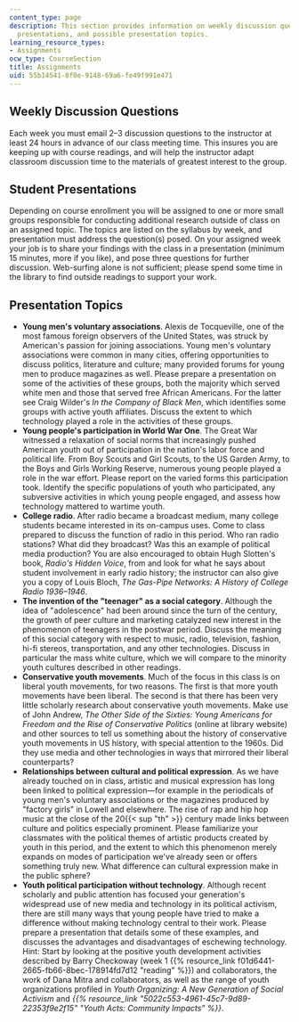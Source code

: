```yaml
---
content_type: page
description: This section provides information on weekly discussion questions, student
  presentations, and possible presentation topics.
learning_resource_types:
- Assignments
ocw_type: CourseSection
title: Assignments
uid: 55b14541-8f0e-9148-69a6-fe49f991e471
---
```


Weekly Discussion Questions
---------------------------

Each week you must email 2–3 discussion questions to the instructor at least 24 hours in advance of our class meeting time. This insures you are keeping up with course readings, and will help the instructor adapt classroom discussion time to the materials of greatest interest to the group.

Student Presentations
---------------------

Depending on course enrollment you will be assigned to one or more small groups responsible for conducting additional research outside of class on an assigned topic. The topics are listed on the syllabus by week, and presentation must address the question(s) posed. On your assigned week your job is to share your findings with the class in a presentation (minimum 15 minutes, more if you like), and pose three questions for further discussion. Web-surfing alone is not sufficient; please spend some time in the library to find outside readings to support your work.

Presentation Topics
-------------------

*   **Young men's voluntary associations**. Alexis de Tocqueville, one of the most famous foreign observers of the United States, was struck by American's passion for joining associations. Young men's voluntary associations were common in many cities, offering opportunities to discuss politics, literature and culture; many provided forums for young men to produce magazines as well. Please prepare a presentation on some of the activities of these groups, both the majority which served white men and those that served free African Americans. For the latter see Craig Wilder's _In the Company of Black Men_, which identifies some groups with active youth affiliates. Discuss the extent to which technology played a role in the activities of these groups.
*   **Young people's participation in World War One**. The Great War witnessed a relaxation of social norms that increasingly pushed American youth out of participation in the nation's labor force and political life. From Boy Scouts and Girl Scouts, to the US Garden Army, to the Boys and Girls Working Reserve, numerous young people played a role in the war effort. Please report on the varied forms this participation took. Identify the specific populations of youth who participated, any subversive activities in which young people engaged, and assess how technology mattered to wartime youth.
*   **College radio**. After radio became a broadcast medium, many college students became interested in its on-campus uses. Come to class prepared to discuss the function of radio in this period. Who ran radio stations? What did they broadcast? Was this an example of political media production? You are also encouraged to obtain Hugh Slotten's book, _Radio's Hidden Voice_, from and look for what he says about student involvement in early radio history; the instructor can also give you a copy of Louis Bloch, _The Gas-Pipe Networks: A History of College Radio 1936–1946_.
*   **The invention of the "teenager" as a social category**. Although the idea of "adolescence" had been around since the turn of the century, the growth of peer culture and marketing catalyzed new interest in the phenomenon of teenagers in the postwar period. Discuss the meaning of this social category with respect to music, radio, television, fashion, hi-fi stereos, transportation, and any other technologies. Discuss in particular the mass white culture, which we will compare to the minority youth cultures described in other readings.
*   **Conservative youth movements**. Much of the focus in this class is on liberal youth movements, for two reasons. The first is that more youth movements have been liberal. The second is that there has been very little scholarly research about conservative youth movements. Make use of John Andrew, _The Other Side of the Sixties: Young Americans for Freedom and the Rise of Conservative Politics_ (online at library website) and other sources to tell us something about the history of conservative youth movements in US history, with special attention to the 1960s. Did they use media and other technologies in ways that mirrored their liberal counterparts?
*   **Relationships between cultural and political expression**. As we have already touched on in class, artistic and musical expression has long been linked to political expression—for example in the periodicals of young men's voluntary associations or the magazines produced by "factory girls" in Lowell and elsewhere. The rise of rap and hip hop music at the close of the 20{{< sup "th" >}} century made links between culture and politics especially prominent. Please familiarize your classmates with the political themes of artistic products created by youth in this period, and the extent to which this phenomenon merely expands on modes of participation we've already seen or offers something truly new. What difference can cultural expression make in the public sphere?
*   **Youth political participation without technology**. Although recent scholarly and public attention has focused your generation's widespread use of new media and technology in its political activism, there are still many ways that young people have tried to make a difference without making technology central to their work. Please prepare a presentation that details some of these examples, and discusses the advantages and disadvantages of eschewing technology. Hint: Start by looking at the positive youth development activities described by Barry Checkoway (week 1 {{% resource_link f01d6441-2665-fb66-8bec-178914fd7d12 "reading" %}}) and collaborators, the work of Dana Mitra and collaborators, as well as the range of youth organizations profiled in _Youth Organizing: A New Generation of Social Activism_ and _{{% resource_link "5022c553-4961-45c7-9d89-22353f9e2f15" "Youth Acts: Community Impacts" %}}_.